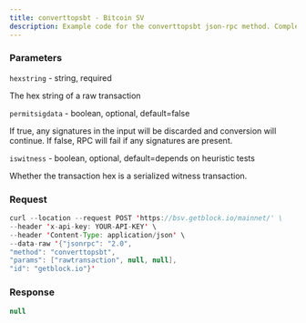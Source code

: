 ```yaml
---
title: converttopsbt - Bitcoin SV
description: Example code for the converttopsbt json-rpc method. Сomplete guide on how to use converttopsbt json-rpc in GetBlock.io Web3 documentation.
---
```


### Parameters


`hexstring` - string, required

The hex string of a raw transaction

`permitsigdata` - boolean, optional, default=false

If true, any signatures in the input will be discarded and conversion
will continue. If false, RPC will fail if any signatures are present.

`iswitness` - boolean, optional, default=depends on heuristic tests

Whether the transaction hex is a serialized witness transaction.

### Request

``` java
curl --location --request POST 'https://bsv.getblock.io/mainnet/' \ 
--header 'x-api-key: YOUR-API-KEY' \ 
--header 'Content-Type: application/json' \ 
--data-raw '{"jsonrpc": "2.0",
"method": "converttopsbt",
"params": ["rawtransaction", null, null],
"id": "getblock.io"}'
```

###  Response

``` java
null
```

